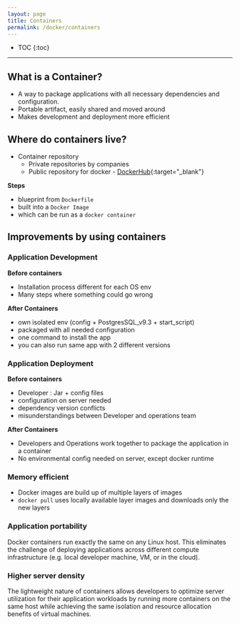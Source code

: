 ```yaml
---
layout: page
title: Containers
permalink: /docker/containers
---
```


- TOC
{:toc}

---

## What is a Container?
- A way to package applications with all necessary dependencies and configuration.
- Portable artifact, easily shared and moved around
- Makes development and deployment more efficient

## Where do containers live?
- Container repository
  - Private repositories by companies
  - Public repository for docker - [DockerHub](https://hub.docker.com){:target="_blank"}

**Steps**
- blueprint from `Dockerfile`
- built into a `Docker Image`
- which can be run as a `docker container`

## Improvements by using containers

### Application Development
**Before containers**
- Installation process different for each OS env
- Many steps where something could go wrong

**After Containers**
- own isolated env (config + PostgresSQL_v9.3 + start_script)
- packaged with all needed configuration
- one command to install the app
- you can also run same app with 2 different versions

### Application Deployment
**Before containers**
- Developer : Jar + config files
- configuration on server needed
- dependency version conflicts
- misunderstandings between Developer and operations team

**After Containers**
- Developers and Operations work together to package the application in a container
- No environmental config needed on server, except docker runtime

### Memory efficient
- Docker images are build up of multiple layers of images
- `docker pull` uses locally available layer images and downloads only the new layers

### Application portability
Docker containers run exactly the same on any Linux host. This eliminates the challenge of deploying applications across different compute infrastructure (e.g. local developer machine, VM, or in the cloud).

### Higher server density
The lightweight nature of containers allows developers to optimize server utilization for their application workloads by running more containers on the same host while achieving the same isolation and resource allocation benefits of virtual machines.
